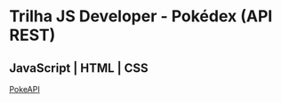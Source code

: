 # Trilha JS Developer - Pokédex (API REST)
## JavaScript | HTML | CSS

[PokeAPI](https://pokeapi.co)